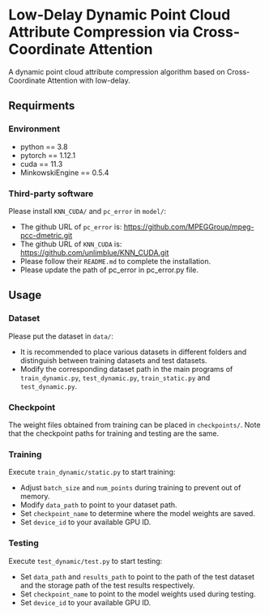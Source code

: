 # Low-Delay Dynamic Point Cloud Attribute Compression via Cross-Coordinate Attention

A dynamic point cloud attribute compression algorithm based on Cross-Coordinate Attention with low-delay.

## Requirments

### Environment
- python == 3.8
- pytorch == 1.12.1
- cuda == 11.3
- MinkowskiEngine == 0.5.4

### Third-party software

Please install `KNN_CUDA/` and `pc_error` in `model/`:
- The github URL of `pc_error` is: https://github.com/MPEGGroup/mpeg-pcc-dmetric.git
- The github URL of `KNN_CUDA` is: https://github.com/unlimblue/KNN_CUDA.git
- Please follow their `README.md` to complete the installation.
- Please update the path of pc_error in pc_error.py file.

## Usage

### Dataset

Please put the dataset in `data/`:
- It is recommended to place various datasets in different folders and distinguish between training datasets and test datasets.
- Modify the corresponding dataset path in the main programs of `train_dynamic.py`, `test_dynamic.py`, `train_static.py` and `test_dynamic.py`.

### Checkpoint

The weight files obtained from training can be placed in `checkpoints/`. Note that the checkpoint paths for training and testing are the same.

### Training

Execute `train_dynamic/static.py` to start training:
- Adjust `batch_size` and `num_points` during training to prevent out of memory.
- Modify `data_path` to point to your dataset path.
- Set `checkpoint_name` to determine where the model weights are saved.
- Set `device_id` to your available GPU ID.

### Testing

Execute `test_dynamic/test.py` to start testing:
- Set `data_path` and `results_path` to point to the path of the test dataset and the storage path of the test results respectively.
- Set `checkpoint_name` to point to the model weights used during testing.
- Set `device_id` to your available GPU ID.
